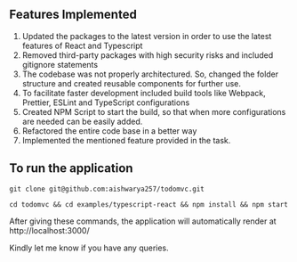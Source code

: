 ## Features Implemented

1. Updated the packages to the latest version in order to use the latest features of React and Typescript
2. Removed third-party packages with high security risks and included gitignore statements
3. The codebase was not properly architectured. So, changed the folder structure and created reusable components for further use. 
4. To facilitate faster development included build tools like Webpack, Prettier, ESLint and TypeScript configurations
5. Created NPM Script to start the build, so that when more configurations are needed can be easily added.
5. Refactored the entire code base in a better way
6. Implemented the mentioned feature provided in the task.


## To run the application
```shell
git clone git@github.com:aishwarya257/todomvc.git

cd todomvc && cd examples/typescript-react && npm install && npm start
   ```

After giving these commands, the application will automatically render at http://localhost:3000/


Kindly let me know if you have any queries.
